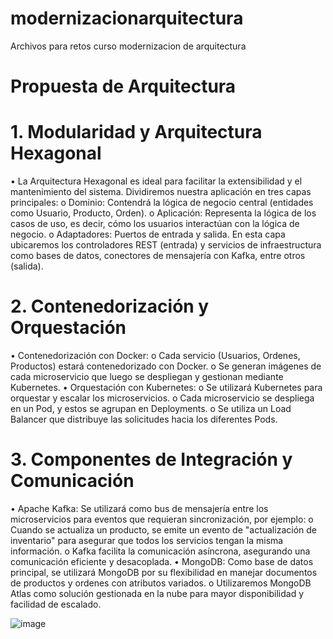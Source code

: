 # modernizacionarquitectura
Archivos para retos curso modernizacion de arquitectura


# Propuesta de Arquitectura


# 1. Modularidad y Arquitectura Hexagonal
•	La Arquitectura Hexagonal es ideal para facilitar la extensibilidad y el mantenimiento del sistema. Dividiremos nuestra aplicación en tres capas principales:
o	Dominio: Contendrá la lógica de negocio central (entidades como Usuario, Producto, Orden).
o	Aplicación: Representa la lógica de los casos de uso, es decir, cómo los usuarios interactúan con la lógica de negocio.
o	Adaptadores: Puertos de entrada y salida. En esta capa ubicaremos los controladores REST (entrada) y servicios de infraestructura como bases de datos, conectores de mensajería con Kafka, entre otros (salida).
# 2. Contenedorización y Orquestación
•	Contenedorización con Docker:
o	Cada servicio (Usuarios, Ordenes, Productos) estará contenedorizado con Docker.
o	Se generan imágenes de cada microservicio que luego se despliegan y gestionan mediante Kubernetes.
•	Orquestación con Kubernetes:
o	Se utilizará Kubernetes para orquestar y escalar los microservicios.
o	Cada microservicio se despliega en un Pod, y estos se agrupan en Deployments.
o	Se utiliza un Load Balancer que distribuye las solicitudes hacia los diferentes Pods.
# 3. Componentes de Integración y Comunicación
•	Apache Kafka: Se utilizará como bus de mensajería entre los microservicios para eventos que requieran sincronización, por ejemplo:
o	Cuando se actualiza un producto, se emite un evento de "actualización de inventario" para asegurar que todos los servicios tengan la misma información.
o	Kafka facilita la comunicación asíncrona, asegurando una comunicación eficiente y desacoplada.
•	MongoDB: Como base de datos principal, se utilizará MongoDB por su flexibilidad en manejar documentos de productos y ordenes con atributos variados.
o	Utilizaremos MongoDB Atlas como solución gestionada en la nube para mayor disponibilidad y facilidad de escalado.

![image](https://github.com/user-attachments/assets/ed6fae98-c790-4c9a-bbc0-f03050fdc414)

